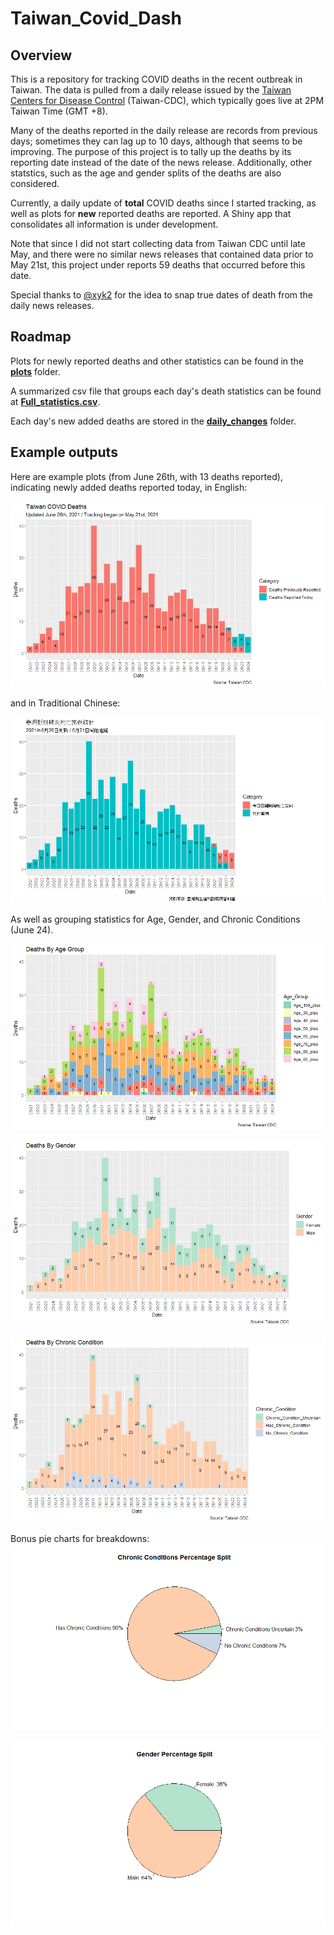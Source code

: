 # Taiwan_Covid_Dash

## Overview
This is a repository for tracking COVID deaths in the recent outbreak in Taiwan.
The data is pulled from a daily release issued by the [Taiwan Centers for Disease Control](https://www.cdc.gov.tw/) (Taiwan-CDC), which typically goes live at 2PM 
Taiwan Time (GMT +8). 

Many of the deaths reported in the daily release are records from previous days; 
sometimes they can lag up to 10 days, although that seems to be improving. The 
purpose of this project is to tally up the deaths by its reporting date instead
of the date of the news release. Additionally, other statstics, such as the age 
and gender splits of the deaths are also considered. 

Currently, a daily update of **total** COVID deaths since I started tracking, 
as well as plots for **new** reported deaths are reported. A Shiny app that 
consolidates all information is under development. 

Note that since I did not start collecting data from Taiwan CDC until late May, 
and there were no similar news releases that contained data prior to May 21st,
this project under reports 59 deaths that occurred before this date. 

Special thanks to [@xyk2](https://github.com/xyk2) for the idea to snap true 
dates of death from the daily news releases. 

## Roadmap 

Plots for newly reported deaths and other statistics can be found in the [**plots**](https://github.com/greghuang8/Taiwan_Covid_Dash/tree/main/plots) folder. 

A summarized csv file that groups each day's death statistics can be found at 
[**Full_statistics.csv**](https://github.com/greghuang8/Taiwan_Covid_Dash/blob/main/Full_statistics.csv).

Each day's new added deaths are stored in the [**daily_changes**](https://github.com/greghuang8/Taiwan_Covid_Dash/tree/main/daily_changes) folder. 

## Example outputs

Here are example plots (from June 26th, with 13 deaths reported), indicating newly added deaths reported today, in English:

![](plots/plot_june26.png)

and in Traditional Chinese:
  
![](plots/tw_plots/tw_plot_june26.png)

As well as grouping statistics for Age, Gender, and Chronic Conditions (June 24).

![](plots/stat_plots/age_plot_june26.png)

![](plots/stat_plots/gender_plot_june26.png)

![](plots/stat_plots/chronic_plot_june26.png)

Bonus pie charts for breakdowns: 
![](plots/stat_plots/chronic_pie_june26.png)

![](plots/stat_plots/gender_pie_june26.png)





